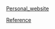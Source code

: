 [Personal_website](http://www.jiahaoxu.com/)

[Reference](https://www.youtube.com/watch?v=gYzHS-n2gqU&list=WL&index=4&t=0s)
